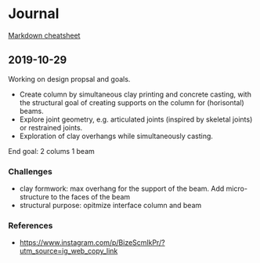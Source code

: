 # Journal

[Markdown cheatsheet](https://github.com/adam-p/markdown-here/wiki/Markdown-Cheatsheet)

## 2019-10-29

Working on design propsal and goals.

* Create column by simultaneous clay printing and concrete casting, with the structural goal of creating supports on the column for (horisontal) beams.
* Explore joint geometry, e.g. articulated joints (inspired by skeletal joints) or restrained joints.
* Exploration of clay overhangs while simultaneously casting.

End goal: 2 colums 1 beam

### Challenges
* clay formwork: max overhang for the support of the beam. Add micro-structure to the faces of the beam 
* structural purpose: opitmize interface column and beam 

### References
* <https://www.instagram.com/p/BizeScmlkPr/?utm_source=ig_web_copy_link>